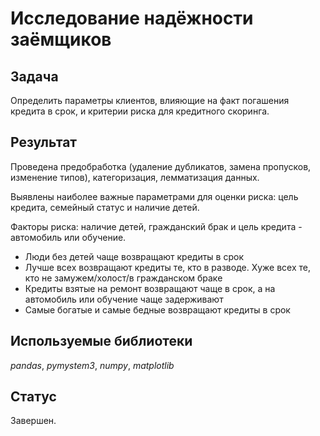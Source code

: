 # Исследование надёжности заёмщиков

## Задача

  Определить параметры клиентов, влияющие на факт погашения кредита в срок, и критерии риска для кредитного скоринга.

## Результат

Проведена предобработка (удаление дубликатов, замена пропусков, изменение типов), категоризация, лемматизация данных.

Выявлены наиболее важные параметрами для оценки риска: цель кредита, семейный статус и наличие детей. 

Факторы риска: наличие детей, гражданский брак и цель кредита - автомобиль или обучение.

- Люди без детей чаще возвращают кредиты в срок
- Лучше всех возвращают кредиты те, кто в разводе. Хуже всех те, кто не замужем/холост/в гражданском браке
- Кредиты взятые на ремонт возвращают чаще в срок, а на автомобиль или обучение чаще задерживают
- Самые богатые и самые бедные возвращают кредиты в срок

## Используемые библиотеки
*pandas*, *pymystem3*, *numpy*, *matplotlib*

## Статус 

Завершен.
